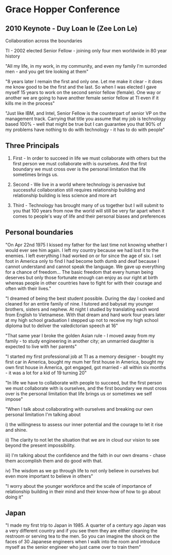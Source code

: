 # Grace Hopper Conference

## 2010 Keynote - Duy Loan le (Zee Lon Le)
Collaboration across the boundaries

TI - 2002 elected Senior Fellow - joining only four men worldwide in 80 year history

"All my life, in my work, in my community, and even my family I'm surronded
men - and you get tire looking at them"

"8 years later I remain the first and only one.  Let me make it clear - it does
me know good to be the first and the last.  So when I was elected I gave
myself 15 years to work on the second senior fellow (female).  One way or
another we are going to have another female senior fellow at TI even if it
kills me in the process"

"Just like IBM, and Intel, Senior Fellow is the counterpart of senior VP on the
management track.  Carrying that title you assume that my job is technology
based 100% - well that might be true but I can guarantee you that 90% of my
problems have nothing to do with technology - it has to do with people"

## Three Principals

1. First - In order to succeed in life we must collaborate with others but the
first person we must collaborate with is ourselves.  And the first boundary we
must cross over is the personal limitation that life sometimes brings us.

2. Second - We live in a world where technology is pervasive but successful
collaboration still requires relationship building and relationship building is
less science and more art

3. Third - Technology has brought many of us together but I will submit to you
that 100 years from now the world will still be very far apart when it comes
to people's way of life and their personal biases and preferences

## Personal boundaries

"On Apr 22nd 1975 I kissed my father for the last time not knowing whether I would
ever see him again.  I left my country because we had lost it to the enemies.
I left everything I had worked on or for since the age of six.  I set foot
in America only to find I had become both dumb and deaf because I cannot
understand and cannot speak the language.  We gave up everything for a chance
of freedom... The basic freedom that every human being deserves but only those
fortunate enough can enjoy as our right at birth whereas people in other
countries have to fight for with their courage and often with their lives."

"I dreamed of being the best student possible.  During the day I cooked and
cleaned for an entire family of nine.  I tutored and babysat my younger
brothers, sisters and nephew.  At night I studied by translating each word
from English to Vietnamese.  With that dream and hard work four years later at
my high school graduation I stepped up not to receive my high school diploma but
to deliver the valedictorian speech at 16"

"That same year I broke the golden Asian rule - I moved away from my family -
to study engineering in another city; an unmarried daughter is expected to
live with her parents"

"I started my first professional job at TI as a memory designer - bought my
first car in America, bought my mum her first house in America, bought my own
first house in America, got engaged, got married - all within six months - it
was a lot for a kid of 19 turning 20"

"In life we have to collaborate with people to succeed, but the first person
we must collaborate with is ourselves, and the first boundary we must cross
over is the personal limitation that life brings us or sometimes we self
impose"

"When I talk about collaborating with ourselves and breaking our own personal
limitation I'm talking about

i) the willingness to assess our inner potential and the courage to let it
rise and shine.

ii) The clarity to not let the situation that we are in cloud our vision to
see beyond the present impossibility.

iii) I'm talking about the confidence and the faith in our own dreams - chase
them accomplish them and do good with that.

iv) The wisdom as we go through life to not only believe in ourselves but even
more important to believe in others"

"I worry about the younger workforce and the scale of importance of
relationship building in their mind and their know-how of how to go about
doing it"

## Japan

"I made my first trip to Japan in 1985.  A quarter of a century ago Japan
was a very different country and if you see them they are either cleaning the
restroom or serving tea to the men.  So you can imagine the shock on the faces
of 30 Japanese engineers when I walk into the room and introduce myself as the
senior engineer who just came over to train them"
